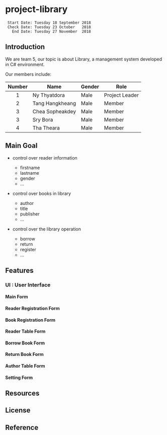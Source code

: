# project-library

~~~text
 Start Date: Tuesday 18 September 2018  
 Check Date: Tuesday 23 October   2018  
   End Date: Tuesday 27 November  2018
~~~

## Introduction
We are team 5, our topic is about Library, a management system developed in C# environment.    

Our members include:

| Number | Name            | Gender | Role           |
| :----: | --------------- | ------ | -------------- |
| 1      | Ny Thyatdora    | Male   | Project Leader |
| 2      | Tang Hangkheang | Male   | Member         |
| 3      | Chea Sopheakdey | Male   | Member         |
| 3      | Sry Bora        | Male   | Member         |
| 4      | Tha Theara      | Male   | Member         |
 
 ## Main Goal
- control over reader information
  - firstname 
  - lastname
  - gender
  - ...
  
- control over books in library
  - author
  - title
  - publisher
  - ...

- control over the library operation
  - borrow
  - return
  - register
  - ...

## Features

### UI : User Interface

#### Main Form

<!--- [main form][main_form_ref] --->

#### Reader Registration Form

<!--- [reader registration form][reader_registration_form_ref] --->

#### Book Registration Form

<!--- [book registration form][book_registration_form_ref] --->

#### Reader Table Form

<!--- [reader table form][reader_table_form_ref] --->

#### Borrow Book Form

<!--- [borrow book from][borrow_book_form_ref] --->

#### Return Book Form

<!--- [return book form][return_book_form_ref] --->

#### Author Table Form

<!--- [author table form][author_table_form_ref] --->

#### Setting Form

<!--- [setting form][setting_form_ref] --->

## Resources

## License

## Reference
  
[main_form_ref]:
[reader_registration_form_ref]:
[book_registration_form_ref]:
[reader_table_form_ref]:
[borrow_book_form_ref]:
[return_book_form_ref]:
[author_table_form_ref]:
[setting_form_ref]:
  



